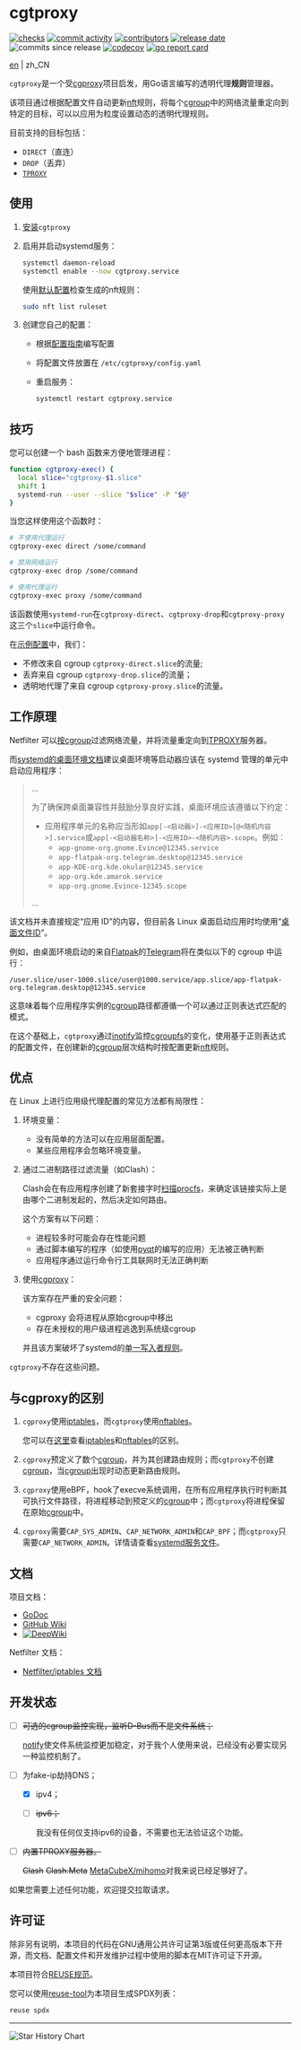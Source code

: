 <!--
SPDX-FileCopyrightText: 2025 Chen Linxuan <me@black-desk.cn>

SPDX-License-Identifier: MIT
-->

# cgtproxy

[![checks][badge-shields-io-checks]][actions]
[![commit activity][badge-shields-io-commit-activity]][commits]
[![contributors][badge-shields-io-contributors]][contributors]
[![release date][badge-shields-io-release-date]][releases]
![commits since release][badge-shields-io-commits-since-release]
[![codecov][badge-shields-io-codecov]][codecov]
[![go report card][badge-go-report-card]][go-report-card]

[badge-shields-io-checks]:
  https://img.shields.io/github/check-runs/black-desk/cgtproxy/master
[actions]: https://github.com/black-desk/cgtproxy/actions
[badge-shields-io-commit-activity]:
  https://img.shields.io/github/commit-activity/w/black-desk/cgtproxy/master
[commits]: https://github.com/black-desk/cgtproxy/commits/master
[badge-shields-io-contributors]:
  https://img.shields.io/github/contributors/black-desk/cgtproxy
[contributors]: https://github.com/black-desk/cgtproxy/graphs/contributors
[badge-shields-io-release-date]:
  https://img.shields.io/github/release-date/black-desk/cgtproxy
[releases]: https://github.com/black-desk/cgtproxy/releases
[badge-shields-io-commits-since-release]:
  https://img.shields.io/github/commits-since/black-desk/cgtproxy/latest
[badge-shields-io-codecov]:
  https://codecov.io/github/black-desk/cgtproxy/graph/badge.svg?token=6TSVGQ4L9X
[codecov]: https://codecov.io/github/black-desk/cgtproxy
[badge-go-report-card]:
  https://goreportcard.com/badge/github.com/black-desk/cgtproxy
[go-report-card]: https://goreportcard.com/report/github.com/black-desk/cgtproxy

[en](README.md) | zh_CN

`cgtproxy`是一个受[cgproxy]项目启发，用Go语言编写的透明代理**规则**管理器。

该项目通过根据配置文件自动更新[nft]规则，将每个[cgroup]中的网络流量重定向到特定的目标，可以以应用为粒度设置动态的透明代理规则。

[nft]: https://www.netfilter.org/projects/nftables/manpage.html
[cgproxy]: https://github.com/springzfx/cgproxy
[cgroup]: https://man7.org/linux/man-pages/man7/cgroups.7.html

目前支持的目标包括：

- `DIRECT`（直连）
- `DROP`（丢弃）
- [`TPROXY`][TPROXY]

[TPROXY]: https://www.infradead.org/~mchehab/kernel_docs/networking/tproxy.html

## 使用

1. [安装](./docs/install.zh_CN.md)`cgtproxy`

2. 启用并启动systemd服务：

   ```bash
   systemctl daemon-reload
   systemctl enable --now cgtproxy.service
   ```

   使用[默认配置]检查生成的nft规则：

   ```bash
   sudo nft list ruleset
   ```

3. 创建您自己的配置：
   - 根据[配置指南]编写配置
   - 将配置文件放置在 `/etc/cgtproxy/config.yaml`
   - 重启服务：

     ```bash
     systemctl restart cgtproxy.service
     ```

[默认配置]:
  https://pkg.go.dev/github.com/black-desk/cgtproxy/pkg/cgtproxy/config#pkg-constants
[配置指南]: ./docs/configuration.zh_CN.md

## 技巧

您可以创建一个 bash 函数来方便地管理进程：

```bash
function cgtproxy-exec() {
  local slice="cgtproxy-$1.slice"
  shift 1
  systemd-run --user --slice "$slice" -P "$@"
}
```

当您这样使用这个函数时：

```bash
# 不使用代理运行
cgtproxy-exec direct /some/command

# 禁用网络运行
cgtproxy-exec drop /some/command

# 使用代理运行
cgtproxy-exec proxy /some/command
```

该函数使用`systemd-run`在`cgtproxy-direct`、`cgtproxy-drop`和`cgtproxy-proxy`这三个`slice`中运行命令。

在[示例配置]中，我们：

- 不修改来自 cgroup `cgtproxy-direct.slice`的流量;
- 丢弃来自 cgroup `cgtproxy-drop.slice`的流量；
- 透明地代理了来自 cgroup `cgtproxy-proxy.slice`的流量。

[示例配置]: ./misc/config/example.yaml

## 工作原理

Netfilter 可以[按cgroup]过滤网络流量，并将流量重定向到[TPROXY]服务器。

[按cgroup]: https://www.spinics.net/lists/netfilter/msg60360.html

而[systemd的桌面环境文档]建议桌面环境等启动器应该在 systemd 管理的单元中启动应用程序：

[systemd的桌面环境文档]: https://systemd.io/DESKTOP_ENVIRONMENTS/

> ...
>
> 为了确保跨桌面兼容性并鼓励分享良好实践，桌面环境应该遵循以下约定：
>
> - 应用程序单元的名称应当形如`app[-<启动器>]-<应用ID>[@<随机内容>].service`或`app[-<启动器名称>]-<应用ID>-<随机内容>.scope`。例如：
>   - `app-gnome-org.gnome.Evince@12345.service`
>   - `app-flatpak-org.telegram.desktop@12345.service`
>   - `app-KDE-org.kde.okular@12345.service`
>   - `app-org.kde.amarok.service`
>   - `app-org.gnome.Evince-12345.scope`
>
> ...

该文档并未直接规定“应用 ID”的内容，但目前各 Linux 桌面启动应用时均使用“[桌面文件ID]”。

[桌面文件ID]:
  https://specifications.freedesktop.org/desktop-entry-spec/latest/file-naming.html#desktop-file-id

例如，由桌面环境启动的来自[Flatpak]的[Telegram]将在类似以下的 cgroup 中运行：

[Telegram]: https://github.com/telegramdesktop/tdesktop
[Flatpak]: https://github.com/flatpak/flatpak

```plaintext
/user.slice/user-1000.slice/user@1000.service/app.slice/app-flatpak-org.telegram.desktop@12345.service
```

这意味着每个应用程序实例的[cgroup]路径都遵循一个可以通过正则表达式匹配的模式。

在这个基础上，`cgtproxy`通过[inotify]监控[cgroupfs][cgroup]的变化，使用基于正则表达式的配置文件，在创建新的[cgroup]层次结构时按配置更新[nft]规则。

[inotify]: https://man7.org/linux/man-pages/man7/inotify.7.html

## 优点

在 Linux 上进行应用级代理配置的常见方法都有局限性：

1. 环境变量：
   - 没有简单的方法可以在应用层面配置。
   - 某些应用程序会忽略环境变量。

2. 通过二进制路径过滤流量（如Clash）：

   Clash会在有应用程序创建了新套接字时[扫描procfs][clash-procfs]，来确定该链接实际上是由哪个二进制发起的，然后决定如何路由。

   [clash-procfs]:
     https://github.com/Dreamacro/clash/blob/4d66da2277ddaf41f83bd889b064c0a584f7a8ad/component/process/process_linux.go#L129

   这个方案有以下问题：
   - 进程较多时可能会存在性能问题
   - 通过脚本编写的程序（如使用[pyqt]的编写的应用）无法被正确判断
   - 应用程序通过运行命令行工具联网时无法正确判断

   [pyqt]: https://doc.qt.io/qtforpython-6/

3. 使用[cgproxy]：

   该方案存在严重的安全问题：
   - cgproxy 会将进程从原始cgroup中移出
   - 存在未授权的用户级进程逃逸到系统级cgroup

   并且该方案破坏了systemd的[单一写入者规则]。

   [单一写入者规则]: https://systemd.io/CGROUP_DELEGATION#two-key-design-rules

`cgtproxy`不存在这些问题。

## 与cgproxy的区别

1. `cgproxy`使用[iptables]，而`cgtproxy`使用[nftables]。

   您可以在[这里][nftables_differences_with_iptables]查看[iptables]和[nftables]的区别。

   [iptables]: https://linux.die.net/man/8/iptables
   [nftables]: https://wiki.archlinux.org/title/Nftables
   [nftables_differences_with_iptables]:
     https://wiki.nftables.org/wiki-nftables/index.php/Main_differences_with_iptables

2. `cgproxy`预定义了数个[cgroup]，并为其创建路由规则；而`cgtproxy`不创建[cgroup]，当[cgroup]出现时动态更新路由规则。

3. `cgproxy`使用eBPF，hook了execve系统调用，在所有应用程序执行时判断其可执行文件路径，将进程移动到预定义的[cgroup]中；而`cgtproxy`将进程保留在原始[cgroup]中。

4. `cgproxy`需要`CAP_SYS_ADMIN`、`CAP_NETWORK_ADMIN`和`CAP_BPF`；而`cgtproxy`只需要`CAP_NETWORK_ADMIN`。详情请查看[systemd服务文件]。

[systemd服务文件]:
  https://github.com/search?q=repo%3Ablack-desk%2Fcgtproxy%20CapabilityBoundingSet&type=code

## 文档

项目文档：

- [GoDoc][godoc]
- [GitHub Wiki][github-wiki]
- [![DeepWiki][badge-deepwiki]][deepwiki]

[godoc]: https://pkg.go.dev/github.com/black-desk/cgtproxy
[github-wiki]: https://github.com/black-desk/cgtproxy/wiki
[badge-deepwiki]: https://deepwiki.com/badge.svg
[deepwiki]: https://deepwiki.com/black-desk/cgtproxy

Netfilter 文档：

- [Netfilter/iptables 文档][netfilter-documentation]

[netfilter-documentation]: https://www.netfilter.org/documentation/index.html

## 开发状态

- [ ] ~~可选的cgroup监控实现，监听D-Bus而不是文件系统；~~

  [notify](https://github.com/rjeczalik/notify)使文件系统监控更加稳定，对于我个人使用来说，已经没有必要实现另一种监控机制了。

- [ ] 为fake-ip劫持DNS；
  - [x] ipv4；
  - [ ] ~~ipv6；~~

    我没有任何仅支持ipv6的设备，不需要也无法验证这个功能。

- [ ] ~~内置TPROXY服务器。~~

  ~~Clash~~ ~~Clash.Meta~~
  [MetaCubeX/mihomo](https://github.com/MetaCubeX/mihomo)对我来说已经足够好了。

如果您需要上述任何功能，欢迎提交拉取请求。

## 许可证

除非另有说明，本项目的代码在GNU通用公共许可证第3版或任何更高版本下开源，而文档、配置文件和开发维护过程中使用的脚本在MIT许可证下开源。

本项目符合[REUSE规范]。

您可以使用[reuse-tool](https://github.com/fsfe/reuse-tool)为本项目生成SPDX列表：

```bash
reuse spdx
```

[REUSE规范]: https://reuse.software/spec-3.3/

---

<picture>
  <source
    media="(prefers-color-scheme: dark)"
    srcset="
      https://api.star-history.com/svg?repos=black-desk/cgtproxy&type=Date&theme=dark
    "
  />
  <source
    media="(prefers-color-scheme: light)"
    srcset="
      https://api.star-history.com/svg?repos=black-desk/cgtproxy&type=Date
    "
  />
  <img
    alt="Star History Chart"
    src="https://api.star-history.com/svg?repos=black-desk/cgtproxy&type=Date"
  />
</picture>

